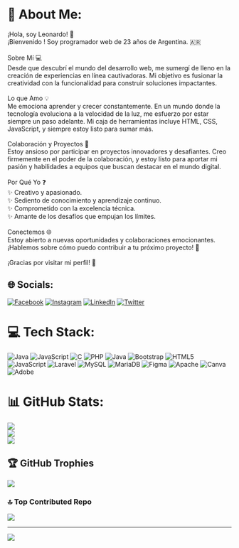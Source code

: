 # 💫 About Me:
¡Hola, soy Leonardo! 👋<br>¡Bienvenido ! Soy  programador web de 23 años de Argentina. 🇦🇷<br><br>Sobre Mí 💻<br>Desde que descubrí el mundo del desarrollo web, me sumergí de lleno en la creación de experiencias en línea cautivadoras. Mi objetivo es fusionar la creatividad con la funcionalidad para construir soluciones impactantes.<br><br>Lo que Amo 💡<br>Me emociona aprender y crecer constantemente. En un mundo donde la tecnología evoluciona a la velocidad de la luz, me esfuerzo por estar siempre un paso adelante. Mi caja de herramientas incluye HTML, CSS, JavaScript, y siempre estoy listo para sumar más.<br><br>Colaboración y Proyectos 🚀<br>Estoy ansioso por participar en proyectos innovadores y desafiantes. Creo firmemente en el poder de la colaboración, y estoy listo para aportar mi pasión y habilidades a equipos que buscan destacar en el mundo digital.<br><br>Por Qué Yo ❓<br>✨ Creativo y apasionado.<br>✨ Sediento de conocimiento y aprendizaje continuo.<br>✨ Comprometido con la excelencia técnica.<br>✨ Amante de los desafíos que empujan los límites.<br><br>Conectemos 🌐<br>Estoy abierto a nuevas oportunidades y colaboraciones emocionantes. ¡Hablemos sobre cómo puedo contribuir a tu próximo proyecto! 🚀<br><br>¡Gracias por visitar mi perfil! 🔗


## 🌐 Socials:
[![Facebook](https://img.shields.io/badge/Facebook-%231877F2.svg?logo=Facebook&logoColor=white)](https://facebook.com/https://www.facebook.com/leogallardo00/) [![Instagram](https://img.shields.io/badge/Instagram-%23E4405F.svg?logo=Instagram&logoColor=white)](https://instagram.com/https://www.instagram.com/_leo_gallardo) [![LinkedIn](https://img.shields.io/badge/LinkedIn-%230077B5.svg?logo=linkedin&logoColor=white)](https://linkedin.com/in/https://www.linkedin.com/in/leonardo-gallardo-ja00/) [![Twitter](https://img.shields.io/badge/Twitter-%231DA1F2.svg?logo=Twitter&logoColor=white)](https://twitter.com/https://twitter.com/_Leo_Gallardo) 

# 💻 Tech Stack:
![Java](https://img.shields.io/badge/java-%23ED8B00.svg?style=flat&logo=openjdk&logoColor=white) ![JavaScript](https://img.shields.io/badge/javascript-%23323330.svg?style=flat&logo=javascript&logoColor=%23F7DF1E) ![C](https://img.shields.io/badge/c-%2300599C.svg?style=flat&logo=c&logoColor=white) ![PHP](https://img.shields.io/badge/php-%23777BB4.svg?style=flat&logo=php&logoColor=white) ![Java](https://img.shields.io/badge/java-%23ED8B00.svg?style=flat&logo=openjdk&logoColor=white) ![Bootstrap](https://img.shields.io/badge/bootstrap-%238511FA.svg?style=flat&logo=bootstrap&logoColor=white) ![HTML5](https://img.shields.io/badge/html5-%23E34F26.svg?style=flat&logo=html5&logoColor=white) ![JavaScript](https://img.shields.io/badge/javascript-%23323330.svg?style=flat&logo=javascript&logoColor=%23F7DF1E) ![Laravel](https://img.shields.io/badge/laravel-%23FF2D20.svg?style=flat&logo=laravel&logoColor=white) ![MySQL](https://img.shields.io/badge/mysql-%2300000f.svg?style=flat&logo=mysql&logoColor=white) ![MariaDB](https://img.shields.io/badge/MariaDB-003545?style=flat&logo=mariadb&logoColor=white) ![Figma](https://img.shields.io/badge/figma-%23F24E1E.svg?style=flat&logo=figma&logoColor=white) ![Apache](https://img.shields.io/badge/apache-%23D42029.svg?style=flat&logo=apache&logoColor=white) ![Canva](https://img.shields.io/badge/Canva-%2300C4CC.svg?style=flat&logo=Canva&logoColor=white) ![Adobe](https://img.shields.io/badge/adobe-%23FF0000.svg?style=flat&logo=adobe&logoColor=white)
# 📊 GitHub Stats:
![](https://github-readme-stats.vercel.app/api?username=Leoja00&theme=blueberry&hide_border=false&include_all_commits=true&count_private=false)<br/>
![](https://github-readme-streak-stats.herokuapp.com/?user=Leoja00&theme=blueberry&hide_border=false)<br/>
![](https://github-readme-stats.vercel.app/api/top-langs/?username=Leoja00&theme=blueberry&hide_border=false&include_all_commits=true&count_private=false&layout=compact)

## 🏆 GitHub Trophies
![](https://github-profile-trophy.vercel.app/?username=Leoja00&theme=radical&no-frame=false&no-bg=true&margin-w=4)

### 🔝 Top Contributed Repo
![](https://github-contributor-stats.vercel.app/api?username=Leoja00&limit=5&theme=tokyonight&combine_all_yearly_contributions=true)

---
[![](https://visitcount.itsvg.in/api?id=Leoja00&icon=5&color=0)](https://visitcount.itsvg.in)

<!-- Proudly created with GPRM ( https://gprm.itsvg.in ) -->
